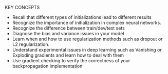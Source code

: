 KEY CONCEPTS
* Recall that different types of initializations lead to different results
* Recognize the importance of initialization in complex neural networks.
* Recognize the difference between train/dev/test sets
* Diagnose the bias and variance issues in your model
* Learn when and how to use regularization methods such as dropout or L2 regularization.
* Understand experimental issues in deep learning such as Vanishing or Exploding gradients and learn how to deal with them
* Use gradient checking to verify the correctness of your backpropagation implementation
